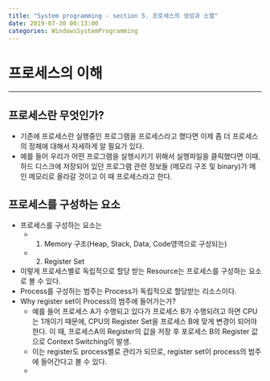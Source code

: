 ```yaml
---
title: "System programming - section 5. 프로세스의 생성과 소멸"
date: 2019-07-30 00:13:00
categories: WindowsSystemProgramming
---
```

# 프로세스의 이해
---
## 프로세스란 무엇인가?
- 기존에 프로세스란 실행중인 프로그램을 프로세스라고 했다면 이제 좀 더 프로세스의 정체에 대해서 자세하게 알 필요가 있다.
- 예를 들어 우리가 어떤 프로그램을 실행시키기 위해서 실행파일을 클릭했다면 이때, 하드 디스크에 저장되어 있던 프로그램 관련 정보들 (메모리 구조 및 binary)가 메인 메모리로 올라갈 것이고 이 때 프로세스라고 한다.

## 프로세스를 구성하는 요소
- 프로세스를 구성하는 요소는
    - 1. Memory 구조(Heap, Stack, Data, Code영역으로 구성되는)
    - 2. Register Set
- 이렇게 프로세스별로 독립적으로 할당 받는 Resource는 프로세스를 구성하는 요소로 볼 수 있다.
- Process를 구성하는 범주는 Process가 독립적으로 할당받는 리소스이다.
- Why register set이 Process의 범주에 들어가는가?
    - 예를 들어 프로세스 A가 수행되고 있다가 프로세스 B가 수행되려고 하면 CPU는 1개이기 때문에, CPU의 Register Set을 프로세스 B에 맞게 변경이 되어야한다. 이 때, 프로세스A의 Register의 값을 저장 후 포로세스 B의 Register 값으로 Context Switching이 발생.
    - 이는 register도 process별로 관리가 되므로, register set이 process의 범주에 들어간다고 볼 수 있다.
    -
